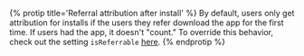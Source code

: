 {% protip title='Referral attribution after install'  %}
By default, users only get attribution for installs if the users they refer download the app for the first time. If users had the app, it doesn't "count." To override this behavior, check out the setting `isReferrable` [here](/domains/configuring_client_apps/{{page.platform}}/#isreferrable).
{% endprotip %}
